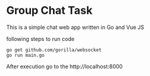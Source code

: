 # Group Chat Task

This is a simple chat web app written in Go and Vue JS

following steps to run code

```
go get github.com/gorilla/websocket
go run main.go
```

After execution go to the http://localhost:8000